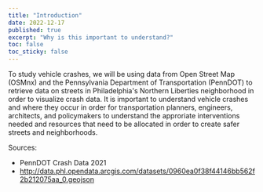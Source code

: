 ```yaml
---
title: "Introduction"
date: 2022-12-17
published: true
excerpt: "Why is this important to understand?"
toc: false
toc_sticky: false
---
```


To study vehicle crashes, we will be using data from Open Street Map (OSMnx) and the Pennsylvania Department of Transportation (PennDOT) to retrieve data on streets in Philadelphia's Northern Liberties neighborhood in order to visualize crash data. It is important to understand vehicle crashes and where they occur in order for transportation planners, engineers, architects, and policymakers to understand the approriate interventions needed and resources that need to be allocated in order to create safer streets and neighborhoods.

Sources:
- PennDOT Crash Data 2021
- http://data.phl.opendata.arcgis.com/datasets/0960ea0f38f44146bb562f2b212075aa_0.geojson


